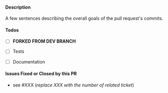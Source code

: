 #### Description

A few sentences describing the overall goals of the pull request's commits.

#### Todos

- [ ] **FORKED FROM DEV BRANCH**
- [ ] Tests
- [ ] Documentation


#### Issues Fixed or Closed by this PR

* see #XXX (_replace XXX with the number of related ticket_)
